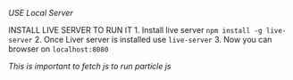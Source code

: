 *USE Local Server*

INSTALL LIVE SERVER TO RUN IT
	1. Install live server
		`npm install -g live-server`
	2. Once Liver server is installed use
		`live-server`
	3. Now you can browser on
		`localhost:8080`

*This is important to fetch js to run particle js*